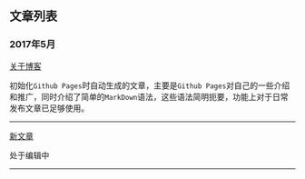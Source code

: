 ## 文章列表

### 2017年5月

[关于博客](https://chainal.github.io/blog/other/关于)

初始化`Github Pages`时自动生成的文章，主要是`Github Pages`对自己的一些介绍和推广，同时介绍了简单的`MarkDown`语法，这些语法简明扼要，功能上对于日常发布文章已足够使用。

---

[新文章](https://chainal.github.io/blog/201705/新文章)

处于编辑中

---